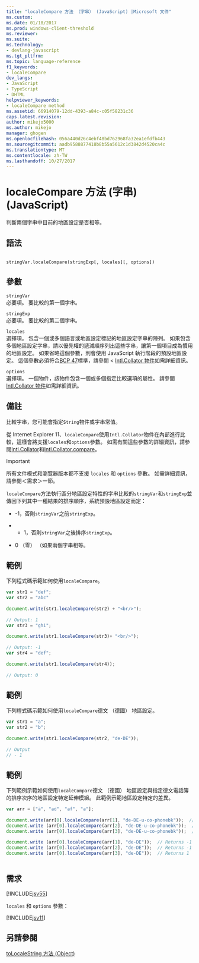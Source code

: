 ```yaml
---
title: "localeCompare 方法 （字串） (JavaScript) |Microsoft 文件"
ms.custom: 
ms.date: 01/18/2017
ms.prod: windows-client-threshold
ms.reviewer: 
ms.suite: 
ms.technology:
- devlang-javascript
ms.tgt_pltfrm: 
ms.topic: language-reference
f1_keywords:
- localeCompare
dev_langs:
- JavaScript
- TypeScript
- DHTML
helpviewer_keywords:
- localeCompare method
ms.assetid: 66914079-12dd-4393-a84c-c05f58231c36
caps.latest.revision: 
author: mikejo5000
ms.author: mikejo
manager: ghogen
ms.openlocfilehash: 056a440d26c4ebf48bd762968fa32ea1efdfb443
ms.sourcegitcommit: aadb9588877418b8b55a5612c1d3842d4520ca4c
ms.translationtype: MT
ms.contentlocale: zh-TW
ms.lasthandoff: 10/27/2017
---
```

# <a name="localecompare-method-string-javascript"></a>localeCompare 方法 (字串) (JavaScript)
判斷兩個字串中目前的地區設定是否相等。  
  
## <a name="syntax"></a>語法  
  
```  
  
stringVar.localeCompare(stringExp[, locales][, options])   
```  
  
## <a name="parameters"></a>參數  
 `stringVar`  
 必要項。 要比較的第一個字串。  
  
 `stringExp`  
 必要項。 要比較的第二個字串。  
  
 `locales`  
 選擇項。 包含一個或多個語言或地區設定標記的地區設定字串的陣列。 如果包含多個地區設定字串，請以優先權的遞減順序列出這些字串，讓第一個項目成為慣用的地區設定。 如果省略這個參數，則會使用 JavaScript 執行階段的預設地區設定。 這個參數必須符合[BCP 47](http://tools.ietf.org/html/rfc5646)標準，請參閱 < [Intl.Collator 物件](../../javascript/reference/intl-collator-object-javascript.md)如需詳細資訊。  
  
 `options`  
 選擇項。 一個物件，該物件包含一個或多個指定比較選項的屬性。 請參閱[Intl.Collator 物件](../../javascript/reference/intl-collator-object-javascript.md)如需詳細資訊。  
  
## <a name="remarks"></a>備註  
 比較字串，您可能會指定`String`物件或字串常值。  
  
 從 Internet Explorer 11、`localeCompare`使用`Intl.Collator`物件在內部進行比較，這樣會將支援`locales`和`options`參數。 如需有關這些參數的詳細資訊，請參閱[Intl.Collator](../../javascript/reference/intl-collator-object-javascript.md)和[Intl.Collator.compare](../../javascript/reference/compare-property-intl-collator.md)。  
  
> [!IMPORTANT]
>  所有文件模式和瀏覽器版本都不支援 `locales` 和 `options` 參數。 如需詳細資訊，請參閱＜需求＞一節。  
  
 `localeCompare`方法執行區分地區設定特性的字串比較的`stringVar`和`stringExp`並傳回下列其中一種結果的排序順序，系統預設地區設定而定：  
  
-   -1，否則`stringVar`之前`stringExp`。  
  
-   + 1，否則`stringVar`之後排序`stringExp`。  
  
-   0 （零） （如果兩個字串相等。  
  
## <a name="example"></a>範例  
 下列程式碼示範如何使用`localeCompare`。  
  
```JavaScript  
var str1 = "def";  
var str2 = "abc"  
  
document.write(str1.localeCompare(str2) + "<br/>");  
  
// Output: 1  
var str3 = "ghi";  
  
document.write(str1.localeCompare(str3)+ "<br/>");  
  
// Output: -1  
var str4 = "def";  
  
document.write(str1.localeCompare(str4));  
  
// Output: 0  
```  
  
## <a name="example"></a>範例  
 下列程式碼示範如何使用`localeCompare`德文 （德國） 地區設定。  
  
```JavaScript  
var str1 = "a";  
var str2 = "b";  
  
document.write(str1.localeCompare(str2, "de-DE"));  
  
// Output  
// - 1  
```  
  
## <a name="example"></a>範例  
 下列範例示範如何使用`localeCompare`德文 （德國） 地區設定與指定德文電話簿的排序次序的地區設定特定延伸模組。 此範例示範地區設定特定的差異。  
  
```JavaScript  
var arr = ["ä", "ad", "af", "a"];  
  
document.write(arr[0].localeCompare(arr[1], "de-DE-u-co-phonebk"));  // Returns 1  
document.write (arr[0].localeCompare(arr[2], "de-DE-u-co-phonebk"));  // Returns -1  
document.write (arr[0].localeCompare(arr[3], "de-DE-u-co-phonebk"));  // Returns 1  
  
document.write (arr[0].localeCompare(arr[1], "de-DE"));  // Returns -1  
document.write (arr[0].localeCompare(arr[2], "de-DE"));  // Returns -1  
document.write (arr[0].localeCompare(arr[3], "de-DE"));  // Returns 1  
  
```  
  
## <a name="requirements"></a>需求  
 [!INCLUDE[jsv55](../../javascript/reference/includes/jsv55-md.md)]  
  
 `locales` 和 `options` 參數：  
  
 [!INCLUDE[jsv11](../../javascript/reference/includes/jsv11-md.md)]  
  
## <a name="see-also"></a>另請參閱  
 [toLocaleString 方法 (Object)](../../javascript/reference/tolocalestring-method-object-javascript.md)